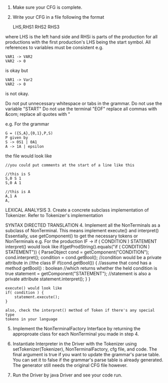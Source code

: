 1. Make sure your CFG is complete.
2. Write your CFG in a file following the format

	LHS,RHS1 RHS2 RHS3 

where LHS is the left hand side and RHSi is parts of the production
for all productions with the first production's LHS being the start symbol.
All references to variables must be consistent e.g.

	VAR1 -> VAR2
	VAR2 -> 0

is okay but

	VAR1 -> Var2
	VAR2 -> 0 

is not okay.

Do not put unnecessary whitespace or tabs in the grammar.
Do not use the variable "START"
Do not use the terminal "EOF"
replace all commas with &com;
replace all quotes with &quot;

e.g.
For the grammar 

	G = ({S,A},{0,1},P,S)
	P given by
	S -> 0S1 | 0A1
	A -> 1A | epsilon

the file would look like

	//you could put comments at the start of a line like this

	//this is S
	S,0 S 1
	S,0 A 1

	//this is A
	A,1 A
	A,

LEXICAL ANALYSIS
3. Create a concrete subclass implementation of Tokenizer. Refer to Tokenizer's 
implementation

SYNTAX DIRECTED TRANSLATION
4. Implement all the NonTerminals as a subclass of NonTerminal. This means 
	implement execute() and interpret()
	Essentially, use getComponent() to get the necessary tokens or NonTerminals
	e.g.
	For the production
	IF -> if ( CONDITION ) STATEMENT
	interpret() would look like
	if(getProdString().equals("if ( CONDITION ) STATEMENT")) {
		ParseObject cond = getComponent("CONDITION");
		cond.interpret();
		condition = cond.getBool(); //condition would be a private attribute in
									//the class IF
		if(cond.getBool()) { //assume that cond has a method getBool() : boolean
							 //which returns whether the held condition is true
			statement = getComponent("STATEMENT"); //statement is also a private attribute
			statement.interpret();
		}
	}

	execute() would look like
	if( condition ) {
		statement.execute();
	}

	also, check the interpret() method of Token if there's any special type 
	tokens in your language
5. Implement the NonTerminalFactory Interface by returning the approproate class 
	for each NonTerminal you made in step 4.

6. Instantiate Interpreter in the Driver with the Tokenizer using setTokenizer(Tokenizer), 
	NonTerminalFactory, cfg file, and code. The final argument is true if you 
	want to update the grammar's parse table. You can set it to false if the
	grammar's parse table is already generated. The generator still needs the 
	original CFG file however.
7.  Run the Driver by java Driver <filename> and see your code run.